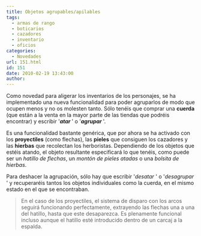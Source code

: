 ```yaml
---
title: Objetos agrupables/apilables
tags:
  - armas de rango
  - boticarios
  - cazadores
  - inventario
  - oficios
categories:
  - Novedades
url: 151.html
id: 151
date: 2010-02-19 13:43:00
author:
---
```


Como novedad para aligerar los inventarios de los personajes, se ha implementado una nueva funcionalidad para poder agruparlos de modo que ocupen menos y no os molesten tanto. Sólo tenéis que comprar una **cuerda** (que están a la venta en la mayor parte de las tiendas que podréis encontrar) y escribir '**_atar <objetos>_**' o '**_agrupar <objetos>_**'.

Es una funcionalidad bastante genérica, que por ahora se ha activado con los **proyectiles** (como flechas), las **pieles** que consiguen los cazadores y las **hierbas** que recolectan los herboristas. Dependiendo de los objetos que estéis atando, el objeto resultante especificará lo que tenéis, como puede ser un _hatillo de flechas_, un _montón de pieles atadas_ o una _bolsita de hierbas_.

Para deshacer la agrupación, sólo hay que escribir '_desatar <objeto>_' o '_desagrupar <objeto>_' y recuperaréis tantos los objetos individuales como la cuerda, en el mismo estado en el que se encontraban.

> En el caso de los proyectiles, el sistema de disparo con los arcos seguirá funcionando perfectamente, extrayendo las flechas una a una del hatillo, hasta que este desaparezca. Es plenamente funcional incluso aunque el hatillo esté introducido dentro de un carcaj a la espalda.